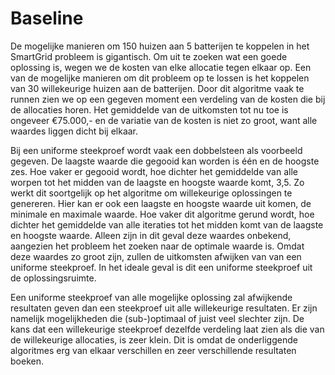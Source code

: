 # Baseline

De mogelijke manieren om 150 huizen aan 5 batterijen te koppelen in het SmartGrid probleem is gigantisch. Om uit te zoeken wat een goede oplossing is, wegen we de kosten van elke allocatie tegen elkaar op. Een van de mogelijke manieren om dit probleem op te lossen is het koppelen van 30 willekeurige huizen aan de batterijen. Door dit algoritme vaak te runnen zien we op een gegeven moment een verdeling van de kosten die bij de allocaties horen. Het gemiddelde van de uitkomsten tot nu toe is ongeveer €75.000,- en de variatie van de kosten is niet zo groot, want alle waardes liggen dicht bij elkaar. 

Bij een uniforme steekproef wordt vaak een dobbelsteen als voorbeeld gegeven. De laagste waarde die gegooid kan worden is één en de hoogste zes. Hoe vaker er gegooid wordt, hoe dichter het gemiddelde van alle worpen tot het midden van de laagste en hoogste waarde komt, 3,5. Zo werkt dit soortgelijk op het algoritme om willekeurige oplossingen te genereren. Hier kan er ook een laagste en hoogste waarde uit komen, de minimale en maximale waarde. Hoe vaker dit algoritme gerund wordt, hoe dichter het gemiddelde van alle iteraties tot het midden komt van de laagste en hoogste waarde. Alleen zijn in dit geval deze waardes onbekend, aangezien het probleem het zoeken naar de optimale waarde is. Omdat deze waardes zo groot zijn, zullen de uitkomsten afwijken van van een uniforme steekproef. In het ideale geval is dit een uniforme steekproef uit de oplossingsruimte.

Een uniforme steekproef van alle mogelijke oplossing zal afwijkende resultaten geven dan een steekproef uit alle willekeurige resultaten. Er zijn namelijk mogelijkheden die (sub-)optimaal of juist veel slechter zijn. De kans dat een willekeurige steekproef dezelfde verdeling laat zien als die van de willekeurige allocaties, is zeer klein. Dit is omdat de onderliggende algoritmes erg van elkaar verschillen en zeer verschillende resultaten boeken.
